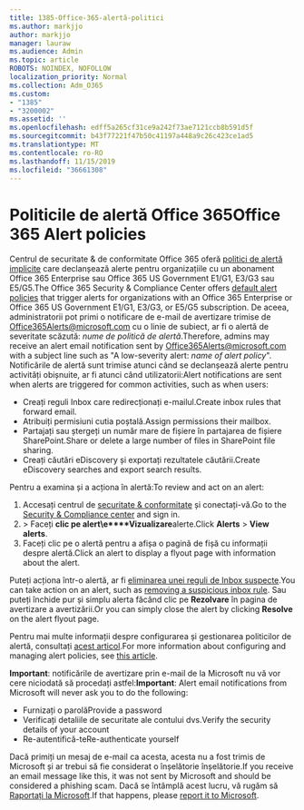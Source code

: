 ```yaml
---
title: 1385-Office-365-alertă-politici
ms.author: markjjo
author: markjjo
manager: lauraw
ms.audience: Admin
ms.topic: article
ROBOTS: NOINDEX, NOFOLLOW
localization_priority: Normal
ms.collection: Adm_O365
ms.custom:
- "1385"
- "3200002"
ms.assetid: ''
ms.openlocfilehash: edff5a265cf31ce9a242f73ae7121ccb8b591d5f
ms.sourcegitcommit: b43f77221f47b50c41197a448a9c26c423ce1ad5
ms.translationtype: MT
ms.contentlocale: ro-RO
ms.lasthandoff: 11/15/2019
ms.locfileid: "36661308"
---
```

# <a name="office-365-alert-policies"></a><span data-ttu-id="f233a-102">Politicile de alertă Office 365</span><span class="sxs-lookup"><span data-stu-id="f233a-102">Office 365 Alert policies</span></span>

<span data-ttu-id="f233a-103">Centrul de securitate & de conformitate Office 365 oferă [politici de alertă implicite](https://docs.microsoft.com/office365/securitycompliance/alert-policies#default-alert-policies) care declanșează alerte pentru organizațiile cu un abonament Office 365 Enterprise sau Office 365 US Government E1/G1, E3/G3 sau E5/G5.</span><span class="sxs-lookup"><span data-stu-id="f233a-103">The Office 365 Security & Compliance Center offers [default alert policies](https://docs.microsoft.com/office365/securitycompliance/alert-policies#default-alert-policies) that trigger alerts for organizations with an Office 365 Enterprise or Office 365 US Government E1/G1, E3/G3, or E5/G5 subscription.</span></span> <span data-ttu-id="f233a-104">De aceea, administratorii pot primi o notificare de e-mail de avertizare trimise de Office365Alerts@microsoft.com cu o linie de subiect, ar fi o alertă de severitate scăzută: *nume de politică de alertă*.</span><span class="sxs-lookup"><span data-stu-id="f233a-104">Therefore, admins may receive an alert email notification sent by Office365Alerts@microsoft.com with a subject line such as "A low-severity alert: *name of alert policy*".</span></span> <span data-ttu-id="f233a-105">Notificările de alertă sunt trimise atunci când se declanșează alerte pentru activități obișnuite, ar fi atunci când utilizatorii:</span><span class="sxs-lookup"><span data-stu-id="f233a-105">Alert notifications are sent when alerts are triggered for common activities, such as when users:</span></span>

- <span data-ttu-id="f233a-106">Creați reguli Inbox care redirecționați e-mailul.</span><span class="sxs-lookup"><span data-stu-id="f233a-106">Create inbox rules that forward email.</span></span>
- <span data-ttu-id="f233a-107">Atribuiți permisiuni cutia poștală.</span><span class="sxs-lookup"><span data-stu-id="f233a-107">Assign permissions their mailbox.</span></span>
- <span data-ttu-id="f233a-108">Partajați sau ștergeți un număr mare de fișiere în partajarea de fișiere SharePoint.</span><span class="sxs-lookup"><span data-stu-id="f233a-108">Share or delete a large number of files in SharePoint file sharing.</span></span>
- <span data-ttu-id="f233a-109">Creați căutări eDiscovery și exportați rezultatele căutării.</span><span class="sxs-lookup"><span data-stu-id="f233a-109">Create eDiscovery searches and export search results.</span></span>

<span data-ttu-id="f233a-110">Pentru a examina și a acționa în alertă:</span><span class="sxs-lookup"><span data-stu-id="f233a-110">To review and act on an alert:</span></span>

1. <span data-ttu-id="f233a-111">Accesați centrul de [securitate & conformitate](https://protection.office.com) și conectați-vă.</span><span class="sxs-lookup"><span data-stu-id="f233a-111">Go to the [Security & Compliance center](https://protection.office.com) and sign in.</span></span>
2. <span data-ttu-id="f233a-112"> > Faceți **clic pe alert\e\*\*\**Vizualizare**alerte.</span><span class="sxs-lookup"><span data-stu-id="f233a-112">Click **Alerts** > **View alerts**.</span></span>
3. <span data-ttu-id="f233a-113">Faceți clic pe o alertă pentru a afișa o pagină de fișă cu informații despre alertă.</span><span class="sxs-lookup"><span data-stu-id="f233a-113">Click an alert to display a flyout page with information about the alert.</span></span>

<span data-ttu-id="f233a-114">Puteți acționa într-o alertă, ar fi [eliminarea unei reguli de Inbox suspecte](https://docs.microsoft.com/office365/securitycompliance/responding-to-a-compromised-email-account).</span><span class="sxs-lookup"><span data-stu-id="f233a-114">You can take action on an alert, such as [removing a suspicious inbox rule](https://docs.microsoft.com/office365/securitycompliance/responding-to-a-compromised-email-account).</span></span> <span data-ttu-id="f233a-115">Sau puteți închide pur și simplu alerta făcând clic pe **Rezolvare** în pagina de avertizare a avertizării.</span><span class="sxs-lookup"><span data-stu-id="f233a-115">Or you can simply close the alert by clicking **Resolve** on the alert flyout page.</span></span>

<span data-ttu-id="f233a-116">Pentru mai multe informații despre configurarea și gestionarea politicilor de alertă, consultați [acest articol](https://docs.microsoft.com/office365/securitycompliance/alert-policies).</span><span class="sxs-lookup"><span data-stu-id="f233a-116">For more information about configuring and managing alert policies, see  [this article](https://docs.microsoft.com/office365/securitycompliance/alert-policies).</span></span>

<span data-ttu-id="f233a-117">**Important**: notificările de avertizare prin e-mail de la Microsoft nu vă vor cere niciodată să procedați astfel:</span><span class="sxs-lookup"><span data-stu-id="f233a-117">**Important**: Alert email notifications from Microsoft will never ask you to do the following:</span></span>

- <span data-ttu-id="f233a-118">Furnizați o parolă</span><span class="sxs-lookup"><span data-stu-id="f233a-118">Provide a password</span></span>
- <span data-ttu-id="f233a-119">Verificați detaliile de securitate ale contului dvs.</span><span class="sxs-lookup"><span data-stu-id="f233a-119">Verify the security details of your account</span></span>
- <span data-ttu-id="f233a-120">Re-autentifică-te</span><span class="sxs-lookup"><span data-stu-id="f233a-120">Re-authenticate yourself</span></span>

<span data-ttu-id="f233a-121">Dacă primiți un mesaj de e-mail ca acesta, acesta nu a fost trimis de Microsoft și ar trebui să fie considerat o înșelătorie înșelătorie.</span><span class="sxs-lookup"><span data-stu-id="f233a-121">If you receive an email message like this, it was not sent by Microsoft and should be considered a phishing scam.</span></span> <span data-ttu-id="f233a-122">Dacă se întâmplă acest lucru, vă rugăm să [Raportați la Microsoft](https://docs.microsoft.com/office365/SecurityCompliance/report-junk-email-and-phishing-scams-in-outlook-on-the-web-eop).</span><span class="sxs-lookup"><span data-stu-id="f233a-122">If that happens, please [report it to Microsoft](https://docs.microsoft.com/office365/SecurityCompliance/report-junk-email-and-phishing-scams-in-outlook-on-the-web-eop).</span></span>